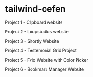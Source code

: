 # tailwind-oefen

Project 1 - Clipboard website



Project 2 - Loopstudios website



Project 3 - Shortly Website



Project 4 - Testemonial Grid Project



Project 5 - Fyio Website with Color Picker



Project 6 - Bookmark Manager Website
